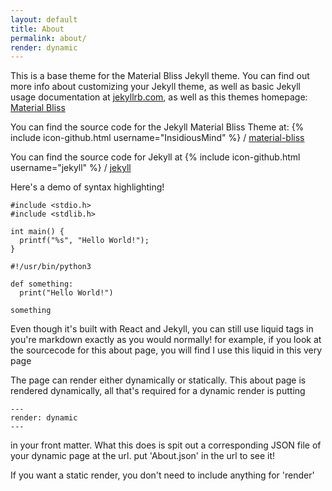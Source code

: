 ```yaml
---
layout: default
title: About
permalink: about/
render: dynamic
---
```


This is a base theme for the Material Bliss Jekyll theme. You can find out more info about customizing your Jekyll theme, as well as basic Jekyll usage documentation at [jekyllrb.com](http://jekyllrb.com/), as well as this themes homepage: [Material Bliss](http://www.github.com/InsidiousMind/material-bliss-jekyll-theme)

You can find the source code for the Jekyll Material Bliss Theme at:
{% include icon-github.html username="InsidiousMind" %} /
[material-bliss](https://github.com/InsidiousMind/material-bliss-jekyll-theme)

You can find the source code for Jekyll at
{% include icon-github.html username="jekyll" %} /
[jekyll](https://github.com/jekyll/jekyll)

Here's a demo of syntax highlighting!

```
#include <stdio.h>
#include <stdlib.h>

int main() {
  printf("%s", "Hello World!");
}

```

```
#!/usr/bin/python3

def something:
  print("Hello World!")

something
```

Even though it's built with React and Jekyll, you can still use liquid tags in you're markdown exactly as you would normally! for example, if you look at the sourcecode for this about page, you will find I use this liquid in this very page


The page can render either dynamically or statically. This about page is rendered dynamically, all that's required for a dynamic render is putting
```
---
render: dynamic
---
```
in your front matter. What this does is spit out a corresponding JSON file of your dynamic page at the url. put 'About.json' in the url to see it!


If you want a static render, you don't need to include anything for 'render'
